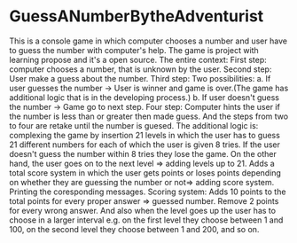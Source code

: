 # GuessANumberBytheAdventurist
This is a console game in which computer chooses a number and user have to guess the number with computer's help. The game is project with learning propose and it's
a open source. 
The entire context: First step: computer chooses a number, that is unknown by the user. Second step: User make a guess about the number. Third step: Two possibilities:
a. If user guesses the number -> User is winner and game is over.(The game has additional logic that is in the developing process.) b. If user doesn't guess the number -> Game go to next step. Four step: Computer hints the user if the number is less than or greater then made guess. And the steps from two to four are retake until the number is guesed.
The additional logic is: complexing the game by insertion 21 levels in which the user has to guess 21 different numbers for each of which the user is given 8 tries. If the user doesn't guess the number within 8 tries they lose the game.  On the other hand, the user goes on to the next level =>  adding levels up to 21. Adds a total score system in which the user gets points or loses points depending on whether they are guessing the number or not=> adding score system. Printing the coresponding messages.
Scoring system: Adds 10 points to the total points for every proper answer => guessed number. Remove 2 points for every wrong answer. And also when the level goes up the user has to choose in a larger interval e.g. on the first level they choose between 1 and 100, on the second level they choose between 1 and 200, and so on.
